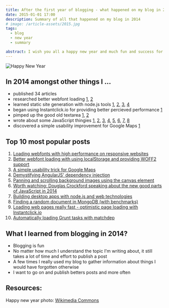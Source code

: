 ```yaml
---
title: After the first year of blogging - what happened on my blog in 2014?
date: 2015-01-01 17:00
description: Summary of all that happened on my blog in 2014
# image: /article-assets/2015.jpg
tags:
  - blog
  - new year
  - summary

abstract: I wish you all a happy new year and much fun and success for 2015! Let's have a quick review of the past 365 days.
---
```


![Happy New Year](/article-assets/2015.jpg 'Happy New Year')

## In 2014 amongst other things I ...

- published 34 articles
- researched better webfont loading
  [1](/blog/loading-webfonts-with-high-performance/),
  [2](/blog/better-webfont-loading-with-localstorage-and-woff2/)
- learned static site generation with node.js tools
  [1](/blog/static-site-generation-boilerplate/),
  [2](/blog/why-i-chose-a-statically-generated-website/),
  [3](/blog/serve-a-practical-command-line-webserver/),
  [4](/blog/hosting-static-web-pages-and-assets-with-google-drive/)
- began using Instantclick.io for providing better percieved performance
  [1](/blog/optimistic-page-loading-with-instantclick-io/)
- pimped up the good old textarea
  [1](/blog/adding-tab-support-to-textareas/),
  [2](/blog/automatically-adapting-the-height-textarea/)
- wrote about some JavaScript thingies
  [1](/blog/a-simple-pubsub-module-in-javascript/),
  [2](/blog/fat-arrows-for-javascript/),
  [3](/blog/error-handling-in-javascript/),
  [4](/blog/demistifying-angularjs-dependency-injection/),
  [5](/blog/defining-properties-in-javascript/),
  [6](/blog/finally-always-wins-unless-you-crash-your-computer-meanwhile/),
  [7](/blog/one-more-reason-to-check-for-strict-equality-in-javascript/),
  [8](/blog/generating-sound-effects-with-client-side-javascript/)
- discovered a simple usability improvement for Google Maps [1](/blog/simple-usability-trick-for-google-maps/)

## Top 10 most popular posts

1. [Loading webfonts with high performance on responsive websites](/blog/loading-webfonts-with-high-performance/)
2. [Better webfont loading with using localStorage and providing WOFF2 support](/blog/better-webfont-loading-with-localstorage-and-woff2/)
3. [A simple usability trick for Google Maps](/blog/simple-usability-trick-for-google-maps/)
4. [Demystifying AngularJS' dependency injection](/blog/demistifying-angularjs-dependency-injection/)
5. [Panning and scrolling background images using the canvas element](/blog/panning-and-scrolling-background-images-using-the-canvas-element/)
6. [Worth watching: Douglas Crockford speaking about the new good parts of JavaScript in 2014](/blog/video-douglas-crockford-about-the-new-good-parts/)
7. [Building desktop apps with node.js and web technologies](/blog/building-desktop-apps-with-node-js-and-web-technologies/)
8. [Finding a random document in MongoDB (with benchmarks)](/blog/finding-a-random-document-in-mongodb/)
9. [Loading web pages really fast - optimistic page loading with Instantclick.io](/blog/optimistic-page-loading-with-instantclick-io/)
10. [Automatically loading Grunt tasks with matchdep](/blog/automatically-loading-grunt-tasks-with-matchdep/)

## What I learned from blogging in 2014?

- Blogging is fun
- No matter how much I understand the topic I'm writing about, it still takes a lot of time and effort to publish a post
- A few times I really used my blog to gather information about things I would have forgotten otherwise
- I want to go on and publish betters posts and more often

## Resources:

Happy new year photo: [Wikimedia Commons](https://commons.wikimedia.org/wiki/Category:2015#mediaviewer/File:Happy_New_Year_2015.png)
